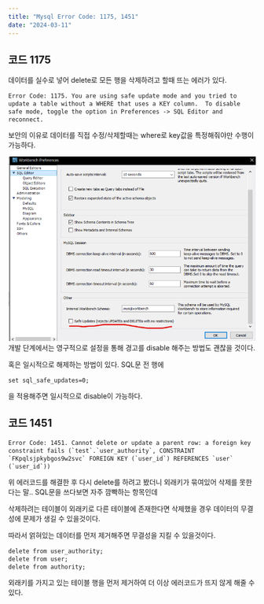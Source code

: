 ```yaml
---
title: "Mysql Error Code: 1175, 1451"
date: "2024-03-11"
---
```

## 코드 1175
데이터를 실수로 넣어 delete로 모든 행을 삭제하려고 할때 뜨는 에러가 있다.

```
Error Code: 1175. You are using safe update mode and you tried to update a table without a WHERE that uses a KEY column.  To disable safe mode, toggle the option in Preferences -> SQL Editor and reconnect.
```

보안의 이유로 데이터를 직접 수정/삭제할때는 where로 key값을 특정해줘야만 수행이 가능하다.

![alt text](image.png)
개발 단계에서는 영구적으로 설정을 통해 경고를 disable 해주는 방법도 괜찮을 것이다.

혹은 일시적으로 해제하는 방법이 있다.
SQL문 전 행에
```
set sql_safe_updates=0;
```
을 적용해주면 일시적으로 disable이 가능하다.

## 코드 1451

```
Error Code: 1451. Cannot delete or update a parent row: a foreign key constraint fails (`test`.`user_authority`, CONSTRAINT `FKpqlsjpkybgos9w2svc` FOREIGN KEY (`user_id`) REFERENCES `user` (`user_id`))
```

위 에러코드를 해결한 후 다시 delete를 하려고 봤더니 외래키가 묶여있어 삭제를 못한다는 말.. SQL문을 쓰다보면 자주 깜빡하는 항목인데   

삭제하려는 테이블이 외래키로 다른 테이블에 존재한다면 삭제했을 경우 데이터의 무결성에 문제가 생길 수 있을것이다.

따라서 얽혀있는 데이터를 먼저 제거해주면 무결성을 지킬 수 있을것이다.

```
delete from user_authority;
delete from user;
delete from authority;
```

외래키를 가지고 있는 테이블 행을 먼저 제거하여 더 이상 에러코드가 뜨지 않게 해줄 수 있다.